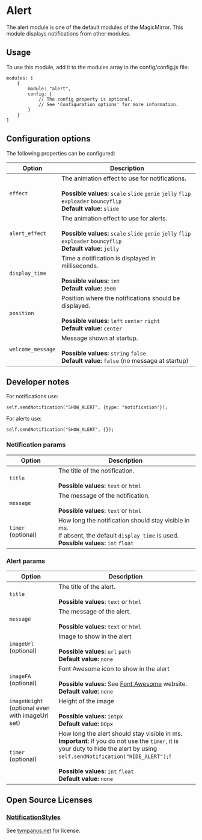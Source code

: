 # Alert
The alert module is one of the default modules of the MagicMirror. This module displays notifications from other modules.

## Usage
To use this module, add it to the modules array in the config/config.js file:

```
modules: [
	{
		module: "alert",
		config: {
			// The config property is optional.
			// See 'Configuration options' for more information.
		}
	}
]
```

## Configuration options

The following properties can be configured:


| Option            | Description
| ----------------- | -----------
| `effect`          | The animation effect to use for notifications. <br><br> **Possible values:** `scale` `slide` `genie` `jelly` `flip` `exploader` `bouncyflip` <br> **Default value:** `slide`
| `alert_effect`    | The animation effect to use for alerts. <br><br> **Possible values:** `scale` `slide` `genie` `jelly` `flip` `exploader` `bouncyflip` <br> **Default value:** `jelly`
| `display_time`    | Time a notification is displayed in milliseconds. <br><br> **Possible values:** `int` <br> **Default value:** `3500`
| `position`        | Position where the notifications should be displayed. <br><br> **Possible values:** `left` `center` `right` <br> **Default value:** `center`
| `welcome_message` | Message shown at startup. <br><br> **Possible values:** `string` `false` <br> **Default value:** `false` (no message at startup)


## Developer notes
For notifications use:

```
self.sendNotification("SHOW_ALERT", {type: "notification"});
```
For alerts use:

```
self.sendNotification("SHOW_ALERT", {});
```

### Notification params
| Option             | Description
| ------------------ | -----------
| `title`            | The title of the notification. <br><br> **Possible values:** `text` or `html`
| `message`	         | The message of the notification. <br><br> **Possible values:** `text` or `html`
| `timer` (optional) | How long the notification should stay visible in ms. <br> If absent, the default `display_time` is used. <br> **Possible values:** `int` `float`


### Alert params
| Option                                          | Description
| ----------------------------------------------- | -----------
| `title`                                         | The title of the alert. <br><br> **Possible values:** `text` or `html`
| `message`                                       | The message of the alert. <br><br> **Possible values:** `text` or `html`
| `imageUrl` (optional)                           | Image to show in the alert <br><br> **Possible values:** `url` `path` <br> **Default value:** `none`
| `imageFA` (optional)                            | Font Awesome icon to show in the alert <br><br> **Possible values:** See [Font Awesome](http://fontawesome.io/icons/) website. <br> **Default value:** `none`
| `imageHeight` (optional even with imageUrl set) | Height of the image <br><br> **Possible values:** `intpx` <br> **Default value:** `80px`
| `timer` (optional)                              | How long the alert should stay visible in ms. <br> **Important:** If you do not use the `timer`, it is your duty to hide the alert by using `self.sendNotification("HIDE_ALERT");`! <br><br>**Possible values:** `int` `float` <br> **Default value:** `none`

## Open Source Licenses
### [NotificationStyles](https://github.com/codrops/NotificationStyles)
See [tympanus.net](http://tympanus.net/codrops/licensing/) for license.
